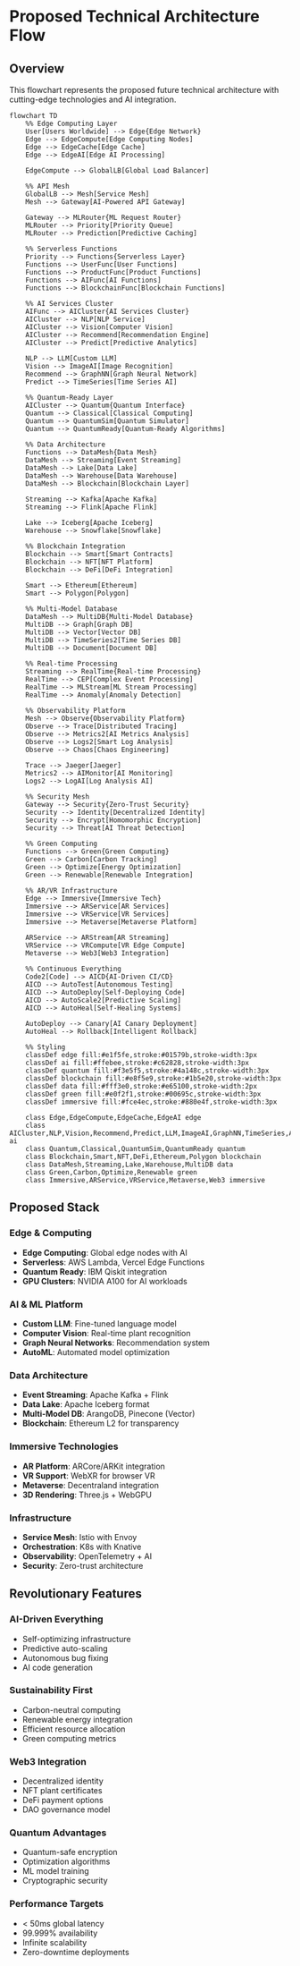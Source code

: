 # Proposed Technical Architecture Flow

## Overview
This flowchart represents the proposed future technical architecture with cutting-edge technologies and AI integration.

```mermaid
flowchart TD
    %% Edge Computing Layer
    User[Users Worldwide] --> Edge{Edge Network}
    Edge --> EdgeCompute[Edge Computing Nodes]
    Edge --> EdgeCache[Edge Cache]
    Edge --> EdgeAI[Edge AI Processing]
    
    EdgeCompute --> GlobalLB[Global Load Balancer]
    
    %% API Mesh
    GlobalLB --> Mesh[Service Mesh]
    Mesh --> Gateway[AI-Powered API Gateway]
    
    Gateway --> MLRouter{ML Request Router}
    MLRouter --> Priority[Priority Queue]
    MLRouter --> Prediction[Predictive Caching]
    
    %% Serverless Functions
    Priority --> Functions{Serverless Layer}
    Functions --> UserFunc[User Functions]
    Functions --> ProductFunc[Product Functions]
    Functions --> AIFunc[AI Functions]
    Functions --> BlockchainFunc[Blockchain Functions]
    
    %% AI Services Cluster
    AIFunc --> AICluster{AI Services Cluster}
    AICluster --> NLP[NLP Service]
    AICluster --> Vision[Computer Vision]
    AICluster --> Recommend[Recommendation Engine]
    AICluster --> Predict[Predictive Analytics]
    
    NLP --> LLM[Custom LLM]
    Vision --> ImageAI[Image Recognition]
    Recommend --> GraphNN[Graph Neural Network]
    Predict --> TimeSeries[Time Series AI]
    
    %% Quantum-Ready Layer
    AICluster --> Quantum{Quantum Interface}
    Quantum --> Classical[Classical Computing]
    Quantum --> QuantumSim[Quantum Simulator]
    Quantum --> QuantumReady[Quantum-Ready Algorithms]
    
    %% Data Architecture
    Functions --> DataMesh{Data Mesh}
    DataMesh --> Streaming[Event Streaming]
    DataMesh --> Lake[Data Lake]
    DataMesh --> Warehouse[Data Warehouse]
    DataMesh --> Blockchain[Blockchain Layer]
    
    Streaming --> Kafka[Apache Kafka]
    Streaming --> Flink[Apache Flink]
    
    Lake --> Iceberg[Apache Iceberg]
    Warehouse --> Snowflake[Snowflake]
    
    %% Blockchain Integration
    Blockchain --> Smart[Smart Contracts]
    Blockchain --> NFT[NFT Platform]
    Blockchain --> DeFi[DeFi Integration]
    
    Smart --> Ethereum[Ethereum]
    Smart --> Polygon[Polygon]
    
    %% Multi-Model Database
    DataMesh --> MultiDB{Multi-Model Database}
    MultiDB --> Graph[Graph DB]
    MultiDB --> Vector[Vector DB]
    MultiDB --> TimeSeries2[Time Series DB]
    MultiDB --> Document[Document DB]
    
    %% Real-time Processing
    Streaming --> RealTime{Real-time Processing}
    RealTime --> CEP[Complex Event Processing]
    RealTime --> MLStream[ML Stream Processing]
    RealTime --> Anomaly[Anomaly Detection]
    
    %% Observability Platform
    Mesh --> Observe{Observability Platform}
    Observe --> Trace[Distributed Tracing]
    Observe --> Metrics2[AI Metrics Analysis]
    Observe --> Logs2[Smart Log Analysis]
    Observe --> Chaos[Chaos Engineering]
    
    Trace --> Jaeger[Jaeger]
    Metrics2 --> AIMonitor[AI Monitoring]
    Logs2 --> LogAI[Log Analysis AI]
    
    %% Security Mesh
    Gateway --> Security{Zero-Trust Security}
    Security --> Identity[Decentralized Identity]
    Security --> Encrypt[Homomorphic Encryption]
    Security --> Threat[AI Threat Detection]
    
    %% Green Computing
    Functions --> Green{Green Computing}
    Green --> Carbon[Carbon Tracking]
    Green --> Optimize[Energy Optimization]
    Green --> Renewable[Renewable Integration]
    
    %% AR/VR Infrastructure
    Edge --> Immersive{Immersive Tech}
    Immersive --> ARService[AR Services]
    Immersive --> VRService[VR Services]
    Immersive --> Metaverse[Metaverse Platform]
    
    ARService --> ARStream[AR Streaming]
    VRService --> VRCompute[VR Edge Compute]
    Metaverse --> Web3[Web3 Integration]
    
    %% Continuous Everything
    Code2[Code] --> AICD{AI-Driven CI/CD}
    AICD --> AutoTest[Autonomous Testing]
    AICD --> AutoDeploy[Self-Deploying Code]
    AICD --> AutoScale2[Predictive Scaling]
    AICD --> AutoHeal[Self-Healing Systems]
    
    AutoDeploy --> Canary[AI Canary Deployment]
    AutoHeal --> Rollback[Intelligent Rollback]
    
    %% Styling
    classDef edge fill:#e1f5fe,stroke:#01579b,stroke-width:3px
    classDef ai fill:#ffebee,stroke:#c62828,stroke-width:3px
    classDef quantum fill:#f3e5f5,stroke:#4a148c,stroke-width:3px
    classDef blockchain fill:#e8f5e9,stroke:#1b5e20,stroke-width:3px
    classDef data fill:#fff3e0,stroke:#e65100,stroke-width:2px
    classDef green fill:#e0f2f1,stroke:#00695c,stroke-width:3px
    classDef immersive fill:#fce4ec,stroke:#880e4f,stroke-width:3px
    
    class Edge,EdgeCompute,EdgeCache,EdgeAI edge
    class AICluster,NLP,Vision,Recommend,Predict,LLM,ImageAI,GraphNN,TimeSeries,AIMonitor,LogAI,Threat ai
    class Quantum,Classical,QuantumSim,QuantumReady quantum
    class Blockchain,Smart,NFT,DeFi,Ethereum,Polygon blockchain
    class DataMesh,Streaming,Lake,Warehouse,MultiDB data
    class Green,Carbon,Optimize,Renewable green
    class Immersive,ARService,VRService,Metaverse,Web3 immersive
```

## Proposed Stack

### Edge & Computing
- **Edge Computing**: Global edge nodes with AI
- **Serverless**: AWS Lambda, Vercel Edge Functions
- **Quantum Ready**: IBM Qiskit integration
- **GPU Clusters**: NVIDIA A100 for AI workloads

### AI & ML Platform
- **Custom LLM**: Fine-tuned language model
- **Computer Vision**: Real-time plant recognition
- **Graph Neural Networks**: Recommendation system
- **AutoML**: Automated model optimization

### Data Architecture
- **Event Streaming**: Apache Kafka + Flink
- **Data Lake**: Apache Iceberg format
- **Multi-Model DB**: ArangoDB, Pinecone (Vector)
- **Blockchain**: Ethereum L2 for transparency

### Immersive Technologies
- **AR Platform**: ARCore/ARKit integration
- **VR Support**: WebXR for browser VR
- **Metaverse**: Decentraland integration
- **3D Rendering**: Three.js + WebGPU

### Infrastructure
- **Service Mesh**: Istio with Envoy
- **Orchestration**: K8s with Knative
- **Observability**: OpenTelemetry + AI
- **Security**: Zero-trust architecture

## Revolutionary Features

### AI-Driven Everything
- Self-optimizing infrastructure
- Predictive auto-scaling
- Autonomous bug fixing
- AI code generation

### Sustainability First
- Carbon-neutral computing
- Renewable energy integration
- Efficient resource allocation
- Green computing metrics

### Web3 Integration
- Decentralized identity
- NFT plant certificates
- DeFi payment options
- DAO governance model

### Quantum Advantages
- Quantum-safe encryption
- Optimization algorithms
- ML model training
- Cryptographic security

### Performance Targets
- < 50ms global latency
- 99.999% availability
- Infinite scalability
- Zero-downtime deployments